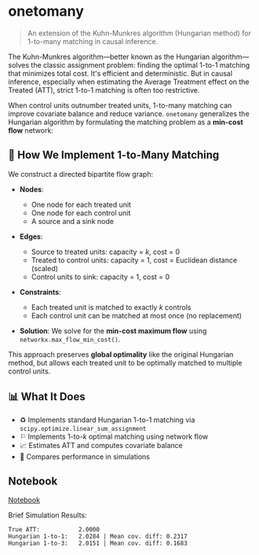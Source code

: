 # onetomany

> An extension of the Kuhn-Munkres algorithm (Hungarian method) for 1-to-many matching in causal inference.

The Kuhn-Munkres algorithm—better known as the Hungarian algorithm—solves the classic assignment problem: finding the optimal 1-to-1 matching that minimizes total cost. It's efficient and deterministic. But in causal inference, especially when estimating the Average Treatment effect on the Treated (ATT), strict 1-to-1 matching is often too restrictive.

When control units outnumber treated units, 1-to-many matching can improve covariate balance and reduce variance. `onetomany` generalizes the Hungarian algorithm by formulating the matching problem as a **min-cost flow** network:

## 🔧 How We Implement 1-to-Many Matching

We construct a directed bipartite flow graph:

* **Nodes**:

  * One node for each treated unit
  * One node for each control unit
  * A source and a sink node

* **Edges**:

  * Source to treated units: capacity = *k*, cost = 0
  * Treated to control units: capacity = 1, cost = Euclidean distance (scaled)
  * Control units to sink: capacity = 1, cost = 0

* **Constraints**:

  * Each treated unit is matched to exactly *k* controls
  * Each control unit can be matched at most once (no replacement)

* **Solution**: We solve for the **min-cost maximum flow** using `networkx.max_flow_min_cost()`.

This approach preserves **global optimality** like the original Hungarian method, but allows each treated unit to be optimally matched to multiple control units.

## 📊 What It Does

* ♻️ Implements standard Hungarian 1-to-1 matching via `scipy.optimize.linear_sum_assignment`
* ⚐ Implements 1-to-*k* optimal matching using network flow
* 📈 Estimates ATT and computes covariate balance
* 🚪 Compares performance in simulations

## Notebook

[Notebook](hungarian-one-to-many.ipynb)

Brief Simulation Results:

```
True ATT:           2.0000
Hungarian 1-to-1:   2.0284 | Mean cov. diff: 0.2317
Hungarian 1-to-3:   2.0151 | Mean cov. diff: 0.1683
```

